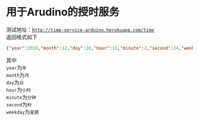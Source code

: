 用于Arudino的授时服务
=
测试地址：[`http://time-service-arduino.herokuapp.com/time`](http://time-service-arduino.herokuapp.com/time)<br>
返回格式如下<br>
```json
{"year":2016,"month":12,"day":26,"hour":15,"minute":2,"second":24,"weekday":1}
```
其中<br>
`year`为`年`<br>
`month`为`月`<br>
`day`为`日`<br>
`hour`为`小时`<br>
`minute`为`分钟`<br>
`second`为`秒`<br>
`weekday`为`星期`<br>
